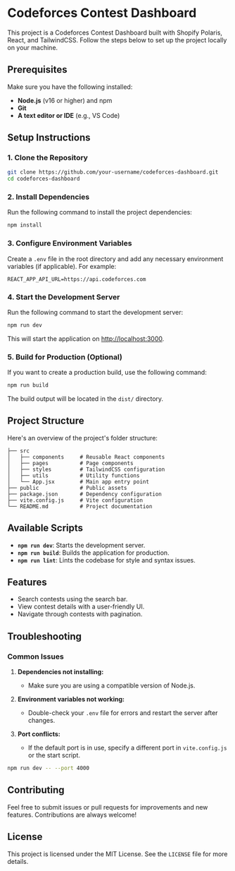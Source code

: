 # Codeforces Contest Dashboard

This project is a Codeforces Contest Dashboard built with Shopify Polaris, React, and TailwindCSS. Follow the steps below to set up the project locally on your machine.

## Prerequisites

Make sure you have the following installed:

- **Node.js** (v16 or higher) and npm
- **Git**
- **A text editor or IDE** (e.g., VS Code)

## Setup Instructions

### 1. Clone the Repository

```bash
git clone https://github.com/your-username/codeforces-dashboard.git
cd codeforces-dashboard
```

### 2. Install Dependencies

Run the following command to install the project dependencies:

```bash
npm install
```

### 3. Configure Environment Variables

Create a `.env` file in the root directory and add any necessary environment variables (if applicable). For example:

```env
REACT_APP_API_URL=https://api.codeforces.com
```

### 4. Start the Development Server

Run the following command to start the development server:

```bash
npm run dev
```

This will start the application on [http://localhost:3000](http://localhost:3000).

### 5. Build for Production (Optional)

If you want to create a production build, use the following command:

```bash
npm run build
```

The build output will be located in the `dist/` directory.

## Project Structure

Here's an overview of the project's folder structure:

```
├── src
│   ├── components     # Reusable React components
│   ├── pages          # Page components
│   ├── styles         # TailwindCSS configuration
│   ├── utils          # Utility functions
│   └── App.jsx        # Main app entry point
├── public             # Public assets
├── package.json       # Dependency configuration
├── vite.config.js     # Vite configuration
└── README.md          # Project documentation
```

## Available Scripts

- **`npm run dev`**: Starts the development server.
- **`npm run build`**: Builds the application for production.
- **`npm run lint`**: Lints the codebase for style and syntax issues.

## Features

- Search contests using the search bar.
- View contest details with a user-friendly UI.
- Navigate through contests with pagination.

## Troubleshooting

### Common Issues

1. **Dependencies not installing:**
   - Make sure you are using a compatible version of Node.js.

2. **Environment variables not working:**
   - Double-check your `.env` file for errors and restart the server after changes.

3. **Port conflicts:**
   - If the default port is in use, specify a different port in `vite.config.js` or the start script.

```bash
npm run dev -- --port 4000
```

## Contributing

Feel free to submit issues or pull requests for improvements and new features. Contributions are always welcome!

## License

This project is licensed under the MIT License. See the `LICENSE` file for more details.
